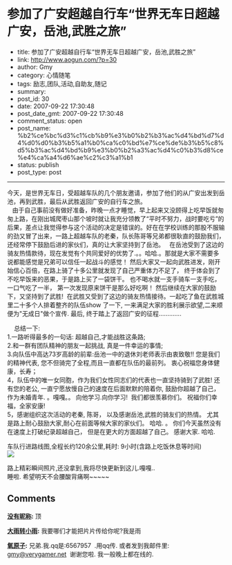 # 参加了广安超越自行车“世界无车日超越广安，岳池,武胜之旅”

- title: 参加了广安超越自行车“世界无车日超越广安，岳池,武胜之旅”
- link: http://www.aogun.com/?p=30
- author: Gmy
- category: 心情随笔
- tags: 励志,团队,活动,自助友,随记
- summary: 
- post_id: 30
- date: 2007-09-22 17:30:48
- post_date_gmt: 2007-09-22 17:30:48
- comment_status: open
- post_name: %b2%ce%bc%d3%c1%cb%b9%e3%b0%b2%b3%ac%d4%bd%d7%d4%d0%d0%b3%b5%a1%b0%ca%c0%bd%e7%ce%de%b3%b5%c8%d5%b3%ac%d4%bd%b9%e3%b0%b2%a3%ac%d4%c0%b3%d8%ce%e4%ca%a4%d6%ae%c2%c3%a1%b1
- status: publish
- post_type: post

----------------

今天，是世界无车日，受超越车队的几个朋友邀请，参加了他们的从广安出发到岳池，再到武胜，最后从武胜返回广安的自行车之旅。  
   由于自己事前没有做好准备，昨晚一点才睡觉，早上起来又没顾得上吃早饭就匆匆上路，在刚出城爬枣山那个坡时就让我充分领教了“平时不努力，战时要吃亏”的后果，差点让我觉得参与这个活动的决定是错误的。好在在学校训练的那股不服输的劲又冒了出来，一路上超越车队的老秦，队长陈哥等兄弟都很耿直的鼓励我们，还经常停下鼓励后进的家伙们，真的让大家坚持到了岳池。   在岳池受到了这边的骑友热情款待，现在发觉有个共同爱好的优势了.。。哈哈.。那就是大家不需要多说都能感觉是兄弟可以信任一起战斗的感觉！ 然后大家又一起向武胜进发，刚开始信心百倍，在路上骑了十多公里就发现了自己严重体力不足了， 终于体会到了不吃早饭来的恶果，于是路上买了一袋饼干。 也不喝水就一支手骑车一支手吃， 一口气吃了一半， 第一次发现原来饼干是那么好吃啊！ 然后继续在大家的鼓励下，又坚持到了武胜!  在武胜又受到了这边的骑友热情接待。一起吃了鱼在武胜城里二十多个人排着整齐的队伍show 了一下, 一来满足大家的胜利展示欲望,二来顺便为"无成日"做个宣传. 最后, 终于踏上了返回广安的征程.............   
  
    总结一下:  
1.一路听得最多的一句话: 超越自己,才能战胜这条路;  
2.和一群有团队精神的朋友一起挑战, 真是一件幸运的事情;  
3.向队伍中高达73岁高龄的前辈:岳池一中的退休刘老师表示由衷致敬!! 您是我们的精神代表, 您不但骑完了全程,而且一直都在队伍的最前列。 衷心祝福您身体健康，长寿；  
4，队伍中的唯一女同胞，作为我们女性同志们的代表也一直坚持骑到了武胜! 还有您的老公, 一直宁愿放慢自己的速度在后面默默的陪着你, 鼓励你超越了自己， 作为未婚青年. 。嘎嘎。。 向他学习.向你学习!  我们都很羡慕你们。 祝福你们幸福，全家安康!  
5，感谢组织这次活动的老秦, 陈哥， 以及感谢岳池,武胜的骑友们的热情。 尤其是路上耐心鼓励大家,耐心在前面等候大家的家伙们。 哈哈. 。 你们今天虽然没有在速度上打破纪录超越自己， 但是在更大的方面超越了自己。 感谢大家. 哈哈.  
  
车队行进路线图,全程长约120余公里,耗时: 9小时(含路上吃饭休息等时间)   
[![](/img/bikeroad.JPG)](http://www.aogun.com/img/bikeroad.JPG)  
  
路上精彩瞬间照片,还没拿到,我将尽快更新到这儿.嘎嘎..  
睡啦. 希望明天不会腰酸背痛啊~~~~~

## Comments

**[没有昵称](#76 "2007-09-23 09:43:05"):** 顶

**[大雨转小雨](#77 "2007-09-23 13:20:34"):** 我要哪们才能把片片传给你呢?我是雨

**[氧原子](#78 "2007-09-24 13:08:03"):** 兄弟.我.qq是:6567957  .用qq传. 或者发到我邮件里: gmy@verygamer.net  谢谢您啦. 我一般晚上都在线的.

